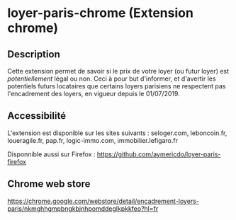 # loyer-paris-chrome (Extension chrome)

## Description

Cette extension permet de savoir si le prix de votre loyer (ou futur loyer) est *potentiellement* légal ou non.
Ceci à pour but d'informer, et d'avertir les potentiels futurs locataires que certains loyers parisiens ne respectent pas l'encadrement des loyers, en vigueur depuis le 01/07/2019.

## Accessibilité

L'extension est disponible sur les sites suivants : seloger.com, leboncoin.fr, loueragile.fr, pap.fr, logic-immo.com, immobilier.lefigaro.fr

Disponnible aussi sur Firefox : https://github.com/aymericdo/loyer-paris-firefox

## Chrome web store
https://chrome.google.com/webstore/detail/encadrement-loyers-paris/nkmghhgmpbngkbjnhpomddeglkpkkfeo?hl=fr
